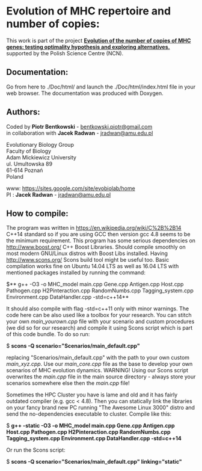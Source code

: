 Evolution of MHC repertoire and number of copies:
==============================

This work is part of the project [**Evolution of the number of copies of MHC genes: testing optimality hypothesis and exploring alternatives.**](ttps://sites.google.com/site/evobiolab/projects) supported by the Polish Science Centre (NCN).

Documentation:
-----------

Go from here to ./Doc/html/ and launch the ./Doc/html/index.html file in your web browser. The documentation was produced with Doxygen.

Authors:
--------
Coded by **Piotr Bentkowski** - bentkowski.piotr@gmail.com  
in collaboration with **Jacek Radwan** - jradwan@amu.edu.pl

Evolutionary Biology Group  
Faculty of Biology  
Adam Mickiewicz University  
ul. Umultowska 89  
61-614 Poznań  
Poland  

www: https://sites.google.com/site/evobiolab/home  
PI : **Jacek Radwan** - jradwan@amu.edu.pl

How to compile:
-----------
The program was written in https://en.wikipedia.org/wiki/C%2B%2B14 C++14 standard so if you are using GCC then version gcc 4.8 seems to be the minimum requirement. This program has
some serious dependencies on http://www.boost.org/ C++ Boost Libraries. Should compile smoothly on most modern GNU/Linux distros with Boost Libs installed. Having http://www.scons.org/ Scons build tool might be useful too. Basic compilation works fine on Ubuntu 14.04 LTS as well as 16.04 LTS with mentioned packages installed by running the command: 

$** g++ -O3 -o MHC_model main.cpp Gene.cpp Antigen.cpp Host.cpp Pathogen.cpp H2Pinteraction.cpp RandomNumbs.cpp Tagging_system.cpp Environment.cpp DataHandler.cpp -std=c++14** 

It should also compile with flag -std=c++11 only with minor warnings. The code here can be also used like a toolbox for your research. You can stitch your own *main_yourown.cpp* file with your scenario and custom procedures (we did so for our research) and compile it using Scons script which is part of this code bundle. To do so run: 

$ **scons -Q scenario="Scenarios/main_default.cpp"**

replacing "Scenarios/main_default.cpp" with the path to your own custom *main_xyz.cpp*. Use our *main_core.cpp* file as the base to develop your own scenarios of MHC evolution dynamics. WARNING!
Using our Scons script overwrites the *main.cpp* file in the main source directory - always
store your scenarios somewhere else then the *main.cpp* file! 

Sometimes the HPC Cluster you have is lame and old and it has fairly outdated compiler (e.g. gcc < 4.8). Then you can statically link the libraries on your fancy brand new PC running "The Awesome Linux 3000" distro and send the no-dependencies executable to cluster. Compile like this: 

$ **g++ -static -O3 -o MHC_model main.cpp Gene.cpp Antigen.cpp Host.cpp Pathogen.cpp H2Pinteraction.cpp RandomNumbs.cpp Tagging_system.cpp Environment.cpp DataHandler.cpp -std=c++14** 

Or run the Scons script: 

$ **scons -Q scenario="Scenarios/main_default.cpp" linking="static"**       
